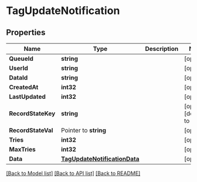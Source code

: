 # TagUpdateNotification

## Properties

Name | Type | Description | Notes
------------ | ------------- | ------------- | -------------
**QueueId** | **string** |  | [optional] 
**UserId** | **string** |  | [optional] 
**DataId** | **string** |  | [optional] 
**CreatedAt** | **int32** |  | [optional] 
**LastUpdated** | **int32** |  | [optional] 
**RecordStateKey** | **string** |  | [optional] [default to active]
**RecordStateVal** | Pointer to **string** |  | [optional] 
**Tries** | **int32** |  | [optional] 
**MaxTries** | **int32** |  | [optional] 
**Data** | [**TagUpdateNotificationData**](TagUpdateNotificationData.md) |  | [optional] 

[[Back to Model list]](../README.md#documentation-for-models) [[Back to API list]](../README.md#documentation-for-api-endpoints) [[Back to README]](../README.md)


